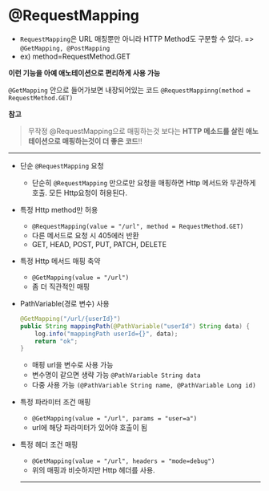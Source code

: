 # @RequestMapping


* `RequestMapping`은 URL 매칭뿐만 아니라 HTTP Method도 구분할 수 있다. => `@GetMapping, @PostMapping`
* ex) method=RequestMethod.GET

**이런 기능을 아예 애노테이션으로 편리하게 사용 가능**

 `@GetMapping`
 안으로 들어가보면 내장되어있는 코드 
 `@RequestMappinng(method = RequestMethod.GET)`   
 
 
 **참고**
> 무작정 @RequestMapping으로 매핑하는것 보다는 **HTTP 메소드를 살린 애노테이션으로 매핑하는것이 더 좋은 코드**!!

-----------------------------------------------------------------------------------------------------------------

* 단순 `@RequestMapping` 요청   
  * 단순히 `@RequestMapping` 만으로만 요청을 매핑하면 Http 메서드와 무관하게 호출. 모든 Http요청이 허용된다.


* 특정 Http method만 허용   
  * `@RequestMapping(value = "/url", method = RequestMethod.GET)`
  * 다른 메서드로 요청 시 405에러 반환  
  * GET, HEAD, POST, PUT, PATCH, DELETE
  
  
* 특정 Http 메서드 매핑 축약   
  * `@GetMapping(value = "/url")`
  * 좀 더 직관적인 매핑
  
  
* PathVariable(경로 변수) 사용  
  ```java
  @GetMapping("/url/{userId}")
  public String mappingPath(@PathVariable("userId") String data) {
      log.info("mappingPath userId={}", data);
      return "ok";
  }
  ```
  
  * 매핑 url을 변수로 사용 가능
  * 변수명이 같으면 생략 가능 `@PathVariable String data`
  * 다중 사용 가능  `(@PathVariable String name, @PathVariable Long id)`
  
  
* 특정 파라미터 조건 매핑
  * `@GetMapping(value = "/url", params = "user=a")`
  * url에 해당 파라미터가 있어야 호출이 됨
  
  
* 특정 헤더 조건 매핑
  * `@GetMapping(value = "/url", headers = "mode=debug")`
  * 위의 매핑과 비슷하지만 Http 헤더를 사용.

   
   ---------------------------------------------------
   

